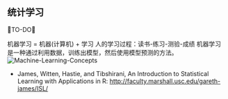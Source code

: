 ## 统计学习
🐘TO-DO🐘

机器学习 = 机器(计算机) + 学习
人的学习过程：读书-练习-测验-成绩
机器学习是一种通过利用数据，训练出模型，然后使用模型预测的方法。
![Machine-Learning-Concepts](https://raw.githubusercontent.com/adong77/bigbook/master/imageBed/ML-concepts.png)


* James, Witten, Hastie, and Tibshirani, An Introduction to Statistical Learning with Applications in R: http://faculty.marshall.usc.edu/gareth-james/ISL/